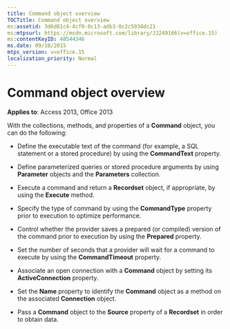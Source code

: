 ```yaml
---
title: Command object overview
TOCTitle: Command object overview
ms:assetid: 3d6d81c4-4cf0-0c13-adb3-0c2c5934dc21
ms:mtpsurl: https://msdn.microsoft.com/library/JJ249166(v=office.15)
ms:contentKeyID: 48544346
ms.date: 09/18/2015
mtps_version: v=office.15
localization_priority: Normal
---
```


# Command object overview

**Applies to**: Access 2013, Office 2013

With the collections, methods, and properties of a **Command** object, you can do the following:

  - Define the executable text of the command (for example, a SQL statement or a stored procedure) by using the **CommandText** property.

  - Define parameterized queries or stored procedure arguments by using **Parameter** objects and the **Parameters** collection.

  - Execute a command and return a **Recordset** object, if appropriate, by using the **Execute** method.

  - Specify the type of command by using the **CommandType** property prior to execution to optimize performance.

  - Control whether the provider saves a prepared (or compiled) version of the command prior to execution by using the **Prepared** property.

  - Set the number of seconds that a provider will wait for a command to execute by using the **CommandTimeout** property.

  - Associate an open connection with a **Command** object by setting its **ActiveConnection** property.

  - Set the **Name** property to identify the **Command** object as a method on the associated **Connection** object.

  - Pass a **Command** object to the **Source** property of a **Recordset** in order to obtain data.

